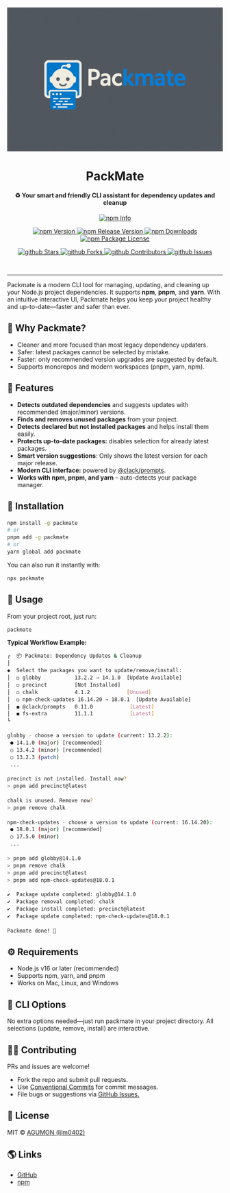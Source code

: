 <h1 align="center">
  <br>
  <img src="https://github.com/ljlm0402/packmate/raw/images/logo.png" alt="Project Logo" width="800" />
  <br>
  <br>
  PackMate
  <br>
</h1>

<h4 align="center">♻️ Your smart and friendly CLI assistant for dependency updates and cleanup</h4>

<p align ="center">
    <a href="https://nodei.co/npm/packmate" target="_blank">
    <img src="https://nodei.co/npm/packmate.png" alt="npm Info" />
</a>

</p>

<p align="center">
    <a href="http://npm.im/packmate" target="_blank">
      <img src="https://img.shields.io/npm/v/packmate.svg" alt="npm Version" />
    </a>
    <a href="http://npm.im/packmate" target="_blank">
      <img src="https://img.shields.io/github/v/release/ljlm0402/packmate" alt="npm Release Version" />
    </a>
    <a href="http://npm.im/packmate" target="_blank">
      <img src="https://img.shields.io/npm/dm/packmate.svg" alt="npm Downloads" />
    </a>
    <a href="http://npm.im/packmate" target="_blank">
      <img src="https://img.shields.io/npm/l/packmate.svg" alt="npm Package License" />
    </a>
</p>

<p align="center">
  <a href="https://github.com/ljlm0402/packmate/stargazers" target="_blank">
    <img src="https://img.shields.io/github/stars/ljlm0402/packmate" alt="github Stars" />
  </a>
  <a href="https://github.com/ljlm0402/packmate/network/members" target="_blank">
    <img src="https://img.shields.io/github/forks/ljlm0402/packmate" alt="github Forks" />
  </a>
  <a href="https://github.com/ljlm0402/packmate/stargazers" target="_blank">
    <img src="https://img.shields.io/github/contributors/ljlm0402/packmate" alt="github Contributors" />
  </a>
  <a href="https://github.com/ljlm0402/packmate/issues" target="_blank">
    <img src="https://img.shields.io/github/issues/ljlm0402/packmate" alt="github Issues" />
  </a>
</p>

<br />

---

Packmate is a modern CLI tool for managing, updating, and cleaning up your Node.js project dependencies.
It supports **npm**, **pnpm**, and **yarn**. With an intuitive interactive UI, Packmate helps you keep your project healthy and up-to-date—faster and safer than ever.

## 🤖 Why Packmate?

- Cleaner and more focused than most legacy dependency updaters.
- Safer: latest packages cannot be selected by mistake.
- Faster: only recommended version upgrades are suggested by default.
- Supports monorepos and modern workspaces (pnpm, yarn, npm).

## 🚀 Features

- **Detects outdated dependencies** and suggests updates with recommended (major/minor) versions.
- **Finds and removes unused packages** from your project.
- **Detects declared but not installed packages** and helps install them easily.
- **Protects up-to-date packages:** disables selection for already latest packages.
- **Smart version suggestions**: Only shows the latest version for each major release.
- **Modern CLI interface:** powered by [@clack/prompts](https://github.com/natemoo-re/clack).
- **Works with npm, pnpm, and yarn** – auto-detects your package manager.

## 💾 Installation

```sh
npm install -g packmate
# or
pnpm add -g packmate
# or
yarn global add packmate
```

You can also run it instantly with:

```sh
npx packmate
```

## 📝 Usage

From your project root, just run:

```sh
packmate
```

**Typical Workflow Example:**

```sh
┌  📦 Packmate: Dependency Updates & Cleanup
│
◆  Select the packages you want to update/remove/install:
│  ◻ globby           13.2.2 → 14.1.0  [Update Available]
│  ◻ precinct         [Not Installed]
│  ◻ chalk            4.1.2            [Unused]
│  ◻ npm-check-updates 16.14.20 → 18.0.1  [Update Available]
│  ◼ @clack/prompts   0.11.0            [Latest]
│  ◼ fs-extra         11.1.1            [Latest]
└

globby - choose a version to update (current: 13.2.2):
 ● 14.1.0 (major) [recommended]
 ○ 13.4.2 (minor) [recommended]
 ○ 13.2.3 (patch)
 ...

precinct is not installed. Install now?
> pnpm add precinct@latest

chalk is unused. Remove now?
> pnpm remove chalk

npm-check-updates - choose a version to update (current: 16.14.20):
 ● 18.0.1 (major) [recommended]
 ○ 17.5.0 (minor)
 ...

> pnpm add globby@14.1.0
> pnpm remove chalk
> pnpm add precinct@latest
> pnpm add npm-check-updates@18.0.1

✔️  Package update completed: globby@14.1.0
✔️  Package removal completed: chalk
✔️  Package install completed: precinct@latest
✔️  Package update completed: npm-check-updates@18.0.1

Packmate done! 🙌
```

## ⚙️ Requirements

- Node.js v16 or later (recommended)
- Supports npm, yarn, and pnpm
- Works on Mac, Linux, and Windows

## 🔑 CLI Options

No extra options needed—just run packmate in your project directory.
All selections (update, remove, install) are interactive.

## 🧑‍💻 Contributing

PRs and issues are welcome!

- Fork the repo and submit pull requests.
- Use [Conventional Commits](https://www.conventionalcommits.org/en/v1.0.0/) for commit messages.
- File bugs or suggestions via [GitHub Issues.](https://github.com/ljlm0402/packmate/issues)

## 📄 License

MIT © [AGUMON (ljlm0402)](mailto:ljlm0402@gmail.com)

## 🌎 Links

- [GitHub](https://github.com/ljlm0402/packmate)
- [npm](https://www.npmjs.com/package/packmate)
